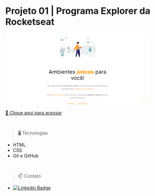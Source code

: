 # Projeto 01 | Programa Explorer da Rocketseat

<img src="./images/img2.png" width=450px>

[🔗 Clique aqui para acessar](https://alineviana.github.io/html-css/)

<br>

> 🖥️ Tecnologias

- HTML
- CSS
- Git e GitHub

<br>

> 📫 Contato

 - [![Linkedin Badge](https://img.shields.io/badge/-LinkedIn-blue?style=flat-square&logo=Linkedin&logoColor=white&link=https://www.linkedin.com/in/alinecviana/)](https://www.linkedin.com/in/alinecviana/) 